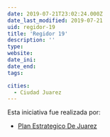 ```yaml
---
date: 2019-07-21T23:02:24.000Z
date_last_modified: 2019-07-21
uid: regidor-19
title: 'Regidor 19'
description: ''
type: 
website: 
date_ini: 
date_end: 
tags:

cities: 
  - Ciudad Juarez
---
```


Esta iniciativa fue realizada por:

- [Plan Estrategico De Juarez](/organizaciones/plan-estrategico-de-juarez)

